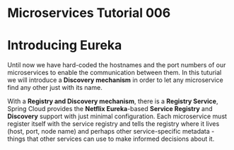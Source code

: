# Microservices Tutorial 006
# Introducing Eureka 
Until now we have hard-coded the hostnames and the port numbers of our microservices to enable the communication between them.
In this tuturial we will introduce a **Discovery mechanism** in order to let any microservice find any other just with its name.

With a **Registry and Discovery mechanism**, there is a **Registry Service**, 
Spring Cloud provides the **Netflix Eureka**-based **Service Registry** and **Discovery** support with just minimal configuration. 
Each microservice must register itself with the service registry and tells the registry where it lives (host, port, node name) and perhaps other service-specific metadata - things that other services can use to make informed decisions about it. 
<!--stackedit_data:
eyJoaXN0b3J5IjpbLTY3NDg5ODcwNiwtMTEyOTc3NDM0NywzMj
cxNjYwNTIsLTI1MDA4NTk1NSw4NDk3ODcyMCwtMTQ1NzY0OTYy
OV19
-->
